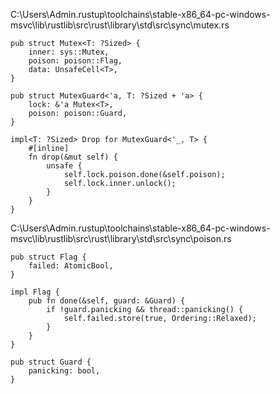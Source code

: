 C:\Users\Admin\.rustup\toolchains\stable-x86_64-pc-windows-msvc\lib\rustlib\src\rust\library\std\src\sync\mutex.rs
```
pub struct Mutex<T: ?Sized> {
    inner: sys::Mutex,
    poison: poison::Flag,
    data: UnsafeCell<T>,
}

pub struct MutexGuard<'a, T: ?Sized + 'a> {
    lock: &'a Mutex<T>,
    poison: poison::Guard,
}

impl<T: ?Sized> Drop for MutexGuard<'_, T> {
    #[inline]
    fn drop(&mut self) {
        unsafe {
            self.lock.poison.done(&self.poison);
            self.lock.inner.unlock();
        }
    }
}
```

C:\Users\Admin\.rustup\toolchains\stable-x86_64-pc-windows-msvc\lib\rustlib\src\rust\library\std\src\sync\poison.rs
```
pub struct Flag {
    failed: AtomicBool,
}

impl Flag {
    pub fn done(&self, guard: &Guard) {
        if !guard.panicking && thread::panicking() {
            self.failed.store(true, Ordering::Relaxed);
        }
    }
}

pub struct Guard {
    panicking: bool,
}
```
